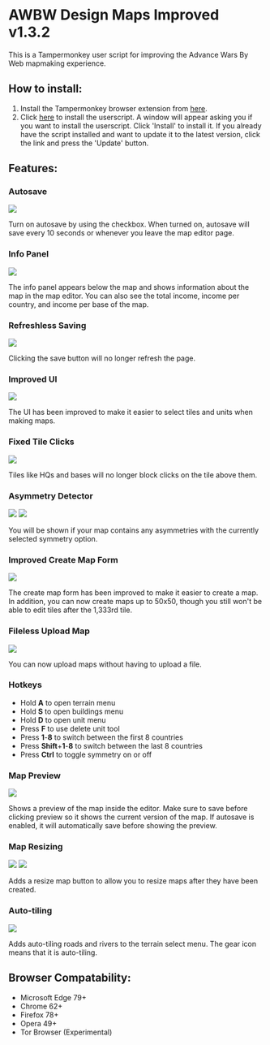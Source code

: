 # AWBW Design Maps Improved v1.3.2
This is a Tampermonkey user script for improving the Advance Wars By Web mapmaking experience.
## How to install:
1. Install the Tampermonkey browser extension from [here](https://www.tampermonkey.net/).
2. Click [here](https://github.com/TheGamerASD/AWBW-Design-Maps-Improved/raw/main/release.user.js) to install the userscript. A window will appear asking you if you want to install the userscript. Click 'Install' to install it. If you already have the script installed and want to update it to the latest version, click the link and press the 'Update' button.
## Features:
### Autosave

![](https://github.com/TheGamerASD/AWBW-Design-Maps-Improved/blob/main/images/autosave.png)

Turn on autosave by using the checkbox. When turned on, autosave will save every 10 seconds or whenever you leave the map editor page.
### Info Panel

![](https://github.com/TheGamerASD/AWBW-Design-Maps-Improved/blob/main/images/infopanel.png)

The info panel appears below the map and shows information about the map in the map editor.
You can also see the total income, income per country, and income per base of the map.
### Refreshless Saving

![](https://github.com/TheGamerASD/AWBW-Design-Maps-Improved/blob/main/images/asyncsave.png)

Clicking the save button will no longer refresh the page.
### Improved UI

![](https://github.com/TheGamerASD/AWBW-Design-Maps-Improved/blob/main/images/improvedui.png)

The UI has been improved to make it easier to select tiles and units when making maps.
### Fixed Tile Clicks

![](https://github.com/TheGamerASD/AWBW-Design-Maps-Improved/blob/main/images/clickthrough.png)

Tiles like HQs and bases will no longer block clicks on the tile above them.
### Asymmetry Detector

![](https://github.com/TheGamerASD/AWBW-Design-Maps-Improved/blob/main/images/asymmetrydetector.png)
![](https://github.com/TheGamerASD/AWBW-Design-Maps-Improved/blob/main/images/asymmetrydetector2.png)

You will be shown if your map contains any asymmetries with the currently selected symmetry option.
### Improved Create Map Form

![](https://github.com/TheGamerASD/AWBW-Design-Maps-Improved/blob/main/images/createmapform.png)

The create map form has been improved to make it easier to create a map.
In addition, you can now create maps up to 50x50, though you still won't be able to edit tiles after the 1,333rd tile.
### Fileless Upload Map

![](https://github.com/TheGamerASD/AWBW-Design-Maps-Improved/blob/main/images/uploadmap.png)

You can now upload maps without having to upload a file.
### Hotkeys
  - Hold **A** to open terrain menu
  - Hold **S** to open buildings menu
  - Hold **D** to open unit menu
  - Press **F** to use delete unit tool
  - Press **1**-**8** to switch between the first 8 countries
  - Press **Shift**+**1**-**8** to switch between the last 8 countries
  - Press **Ctrl** to toggle symmetry on or off

### Map Preview

![](https://github.com/TheGamerASD/AWBW-Design-Maps-Improved/blob/main/images/mappreview.png)

Shows a preview of the map inside the editor. Make sure to save before clicking preview so it shows the current version of the map. If autosave is enabled, it will automatically save before showing the preview.

### Map Resizing

![](https://github.com/TheGamerASD/AWBW-Design-Maps-Improved/blob/main/images/resizemap.png)
![](https://github.com/TheGamerASD/AWBW-Design-Maps-Improved/blob/main/images/resizemap2.png)

Adds a resize map button to allow you to resize maps after they have been created.

### Auto-tiling

![](https://github.com/TheGamerASD/AWBW-Design-Maps-Improved/blob/main/images/autotiling.png)

Adds auto-tiling roads and rivers to the terrain select menu.
The gear icon means that it is auto-tiling.

## Browser Compatability:
* Microsoft Edge 79+
* Chrome 62+
* Firefox 78+
* Opera 49+
* Tor Browser (Experimental)
